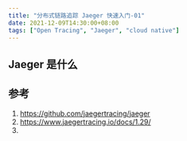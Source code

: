 ```yaml
---
title: "分布式链路追踪 Jaeger 快速入门-01"
date: 2021-12-09T14:30:00+08:00
tags: ["Open Tracing", "Jaeger", "cloud native"]
---
```


## Jaeger 是什么



## 参考

1. https://github.com/jaegertracing/jaeger
1. https://www.jaegertracing.io/docs/1.29/
1. 

